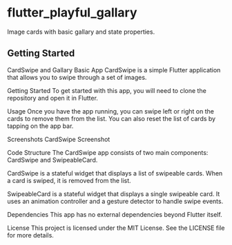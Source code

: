 # flutter_playful_gallary

Image cards with basic gallary and state properties.

## Getting Started

CardSwipe and Gallary Basic App
CardSwipe is a simple Flutter application that allows you to swipe through a set of images.

Getting Started
To get started with this app, you will need to clone the repository and open it in Flutter.

Usage
Once you have the app running, you can swipe left or right on the cards to remove them from the list. You can also reset the list of cards by tapping on the app bar.

Screenshots
CardSwipe Screenshot

Code Structure
The CardSwipe app consists of two main components: CardSwipe and SwipeableCard.

CardSwipe is a stateful widget that displays a list of swipeable cards. When a card is swiped, it is removed from the list.

SwipeableCard is a stateful widget that displays a single swipeable card. It uses an animation controller and a gesture detector to handle swipe events.

Dependencies
This app has no external dependencies beyond Flutter itself.

License
This project is licensed under the MIT License. See the LICENSE file for more details.